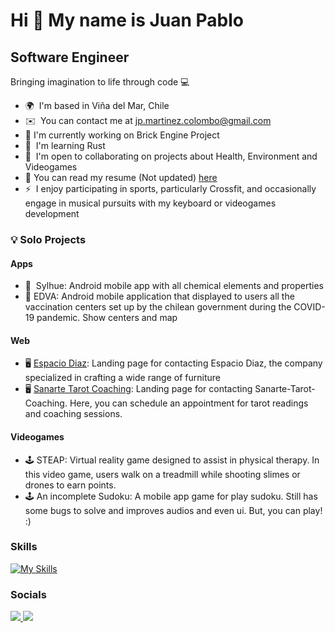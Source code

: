 Hi 👋 My name is Juan Pablo
===========================

Software Engineer
-----------------

Bringing imagination to life through code 💻

* 🌍  I'm based in Viña del Mar, Chile
* ✉️  You can contact me at [jp.martinez.colombo@gmail.com](mailto:jp.martinez.colombo@gmail.com)
* 🚀  I'm currently working on Brick Engine Project
* 🧠  I'm learning Rust
* 🤝  I'm open to collaborating on projects about Health, Environment and Videogames
* 💼  You can read my resume (Not updated) [here](https://drive.google.com/file/d/160l_w7srbVkcIMyepDdPQef-6R2v_YNV/view?usp=sharing) 
* ⚡  I enjoy participating in sports, particularly Crossfit, and occasionally engage in musical pursuits with my keyboard or videogames development

<!--[Jpablomartinez's GitHub stats](https://github-readme-stats.vercel.app/api?username=jpablomartinez&show_icons=true&theme=transparent)-->


### 💡 Solo Projects

#### Apps
* 📱  Sylhue: Android mobile app with all chemical elements and properties
* 📱  EDVA: Android mobile application that displayed to users all the vaccination centers set up by the chilean government during the COVID-19 pandemic. Show centers and map


#### Web
* 🖥️  [Espacio Diaz](https://www.espaciodiaz.com/): Landing page for contacting Espacio Diaz, the company specialized in crafting a wide range of furniture
* 🖥️  [Sanarte Tarot Coaching](https://sanarte-tarot-coaching.cl): Landing page for contacting Sanarte-Tarot-Coaching. Here, you can schedule an appointment for tarot readings and coaching sessions.


#### Videogames
* 🕹️ STEAP: Virtual reality game designed to assist in physical therapy. In this video game, users walk on a treadmill while shooting slimes or drones to earn points.
* 🕹️ An incomplete Sudoku: A mobile app game for play sudoku. Still has some bugs to solve and improves audios and even ui. But, you can play! :)


### Skills
[![My Skills](https://skillicons.dev/icons?i=dart,ts,cs,flutter,express,nextjs,mongo,postgres,aws&theme=dark)](https://skillicons.dev)


### Socials

<p align="left">
  <a href="https://www.github.com/jpablomartinez">
    <img src="https://skillicons.dev/icons?i=github" />
  </a>
  <a href="https://www.linkedin.com/in/jpablomartinez/">
    <img src="https://skillicons.dev/icons?i=linkedin" />
  </a>
</p>
